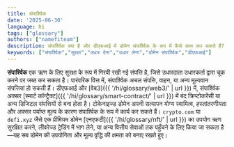 ```yaml
---
title: संपार्श्विक
date: '2025-06-30'
language: hi
tags: ["glossary"]
authors: ["namefiteam"]
description: संपार्श्विक क्या है और डीएफआई में डोमेन संपार्श्विक के रूप में कैसे काम कर सकते हैं?
keywords: ["संपार्श्विक","सुरक्षा","उधार देना","उधार लेना","डोमेन संपार्श्विक","डीएफआई"]
---
```


**संपार्श्विक** एक ऋण के लिए सुरक्षा के रूप में गिरवी रखी गई संपत्ति है, जिसे उधारदाता उधारकर्ता द्वारा चूक करने पर जब्त कर सकता है। पारंपरिक वित्त में, संपार्श्विक अचल संपत्ति, वाहन, या अन्य मूल्यवान संपत्तियां हो सकती हैं। डीएफआई और [वेब3]({{ '/hi/glossary/web3/' | url }}) में, संपार्श्विक अक्सर [स्मार्ट कॉन्ट्रैक्ट]({{ '/hi/glossary/smart-contract/' | url }}) में बंद क्रिप्टोकरेंसी या अन्य डिजिटल संपत्तियों से बना होता है। टोकेनाइज्ड डोमेन अपनी सत्यापन योग्य स्वामित्व, हस्तांतरणीयता और अक्सर पर्याप्त मूल्य के कारण संपार्श्विक के रूप में कार्य कर सकते हैं। `crypto.com` या `defi.xyz` जैसे एक प्रीमियम डोमेन [एनएफटी]({{ '/hi/glossary/nft/' | url }}) का उपयोग ऋण सुरक्षित करने, लीवरेज्ड ट्रेडिंग में भाग लेने, या अन्य वित्तीय सेवाओं तक पहुँचने के लिए किया जा सकता है—यह सब डोमेन की उपयोगिता और मूल्य वृद्धि की क्षमता को बनाए रखते हुए।